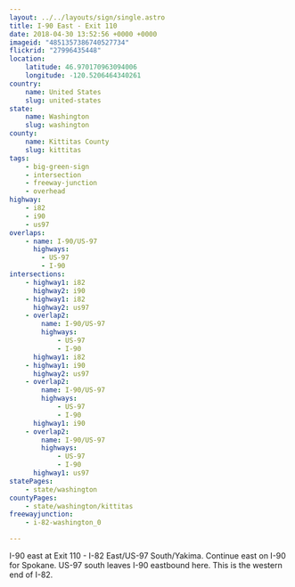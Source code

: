 ```yaml
---
layout: ../../layouts/sign/single.astro
title: I-90 East - Exit 110
date: 2018-04-30 13:52:56 +0000 +0000
imageid: "4851357386740527734"
flickrid: "27996435448"
location:
    latitude: 46.970170963094006
    longitude: -120.5206464340261
country:
    name: United States
    slug: united-states
state:
    name: Washington
    slug: washington
county:
    name: Kittitas County
    slug: kittitas
tags:
    - big-green-sign
    - intersection
    - freeway-junction
    - overhead
highway:
    - i82
    - i90
    - us97
overlaps:
    - name: I-90/US-97
      highways:
        - US-97
        - I-90
intersections:
    - highway1: i82
      highway2: i90
    - highway1: i82
      highway2: us97
    - overlap2:
        name: I-90/US-97
        highways:
            - US-97
            - I-90
      highway1: i82
    - highway1: i90
      highway2: us97
    - overlap2:
        name: I-90/US-97
        highways:
            - US-97
            - I-90
      highway1: i90
    - overlap2:
        name: I-90/US-97
        highways:
            - US-97
            - I-90
      highway1: us97
statePages:
    - state/washington
countyPages:
    - state/washington/kittitas
freewayjunction:
    - i-82-washington_0

---
```

I-90 east at Exit 110 - I-82 East/US-97 South/Yakima.  Continue east on I-90 for Spokane.  US-97 south leaves I-90 eastbound here.  This is the western end of I-82.